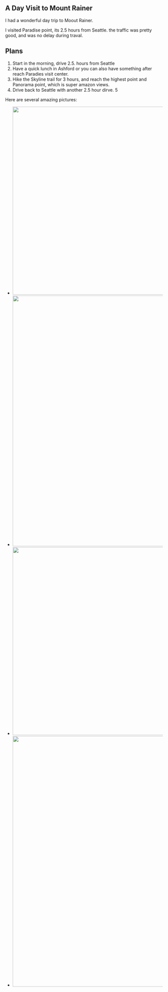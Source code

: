 ## A Day Visit to Mount Rainer

I had a wonderful day trip to Moout Rainer. 

I visited Paradise point, its 2.5 hours from Seattle. the traffic was pretty good, and was no delay during traval. 

## Plans

1. Start in the morning, drive 2.5. hours from Seattle
2. Have a quick lunch in Ashford or you can also have something after reach Paradies visit center. 
3. Hike the Skyline trail for 3 hours, and reach the highest point and Panorama point, which is super amazon views.
4. Drive back to Seattle with another 2.5 hour dirve. 
5  


Here are several amazing pictures: 

* <img src='https://lh3.googleusercontent.com/pw/AIL4fc-H0-WBghChkmmBcwjZtLKQozd73QSC9enYWVhsdRTL--N5I9K2Kx0PFqH0SjJfMMKmzqY6KI5dsUX0HciHn25DPx0dqKL-ltAGQdGAIo4oKYfjCPpV6u8-N9Af8kvCv7h1qSmpG3ZLObdEQ_Z-FcnpNA=w4032-h3024-s-no?authuser=0' width='800' height='600' >

* <img src='https://lh3.googleusercontent.com/pw/AIL4fc_UfYDt-c65OtXC65DTFhUvu6IgZBmRYVTJIS6w0Coy9PC_7MpQoaxy80wbZ_Nkhc4lkWZSpcezee8zbQRFBYAgm6hoaB9AshBGcxh9EvDgwmGgp9Q25WDsRcmJZ0RahuI417Ox-AkaWc6BtMKzeA-vqA=w2374-h3164-s-no?authuser=0'  width='600' height='800' >

* <img src='https://lh3.googleusercontent.com/pw/AIL4fc_GQg5lwslnyF8PfM75CV0lUFzInFlBcGQE-sfKX5EE7jA-9ipjWm7ZZwM0ha9cZ90Qu7T-LycuHNDDZemt0n28l-Q1-xa4Z22-AarzE-ugDoFhI5w2BQLLJ8rg-6PYUGIJUS__UVl09o_jS9jJhEfOUg=w4032-h3024-s-no?authuser=0'  width='800' height='600' >

* <img src='https://lh3.googleusercontent.com/pw/AIL4fc-zpcM5KKuitsK2BTmZpkR2oqWsHmtbjYr2HJ1bRluTSV0oejnUxK3pMqv6iLJjwUmL_ppx243mSY2L0vIhZUVAwvPGzpdBvif_QZPcdcl6_wI2EljFbrKWrhuvgFq7sl796rg48U591QkUE4yKT1jnuQ=w2374-h3164-s-no?authuser=0' width='600' height='800' >
